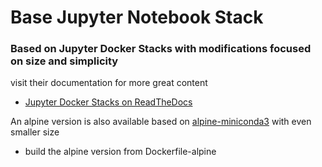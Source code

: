 # Base Jupyter Notebook Stack

### Based on Jupyter Docker Stacks with modifications focused on size and simplicity

visit their documentation for more great content
* [Jupyter Docker Stacks on ReadTheDocs](http://jupyter-docker-stacks.readthedocs.io/en/latest/index.html)

An alpine version is also available based on [alpine-miniconda3](https://hub.docker.com/r/frolvlad/alpine-miniconda3) with even smaller size

+ build the alpine version from Dockerfile-alpine